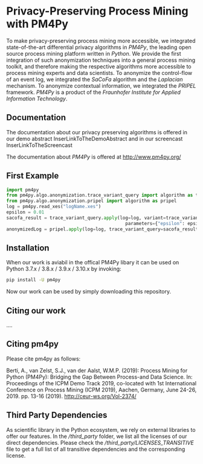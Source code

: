 
# Privacy-Preserving Process Mining with PM4Py
To make privacy-preserving process mining more accessible, we integrated state-of-the-art differential privacy algorithms in *PM4Py*, the leading open source process mining platform written in *Python*. We provide the first integration of such anonymization techniques into a general process mining toolkit, and therefore making the respective algorithms more accessible to process mining experts and data scientists. To anonymize the control-flow of an event log, we integrated the *SaCoFa* algorithm and the *Laplacian* mechanism. To anonymize contextual information, we integrated the *PRIPEL* framework. *PM4Py* is a product of the *Fraunhofer Institute for Applied Information Technology*.

## Documentation

The documentation about our privacy preserving algorithms is offered in our demo abstract InserLinkToTheDemoAbstract and in our screencast InserLinkToTheScreencast

The documentation about *PM4Py* is offered at http://www.pm4py.org/

## First Example

```python
import pm4py
from pm4py.algo.anonymization.trace_variant_query import algorithm as trace_variant_query
from pm4py.algo.anonymization.pripel import algorithm as pripel
log = pm4py.read_xes("logName.xes")
epsilon = 0.01
sacofa_result = trace_variant_query.apply(log=log, variant=trace_variant_query.Variants.SACOFA, 
                                            parameters={"epsilon": epsilon, "k": 15, "p": 20})
anonymizedLog = pripel.apply(log=log, trace_variant_query=sacofa_result, epsilon=epsilon)
```

## Installation

When our work is aviabil in the offical PM4Py libary it can be used on Python 3.7.x / 3.8.x / 3.9.x / 3.10.x by invoking:
```bash
pip install -U pm4py
```

Now our work can be used by simply downloading this repository.
## Citing our work
....

## Citing pm4py
Please cite pm4py as follows:

Berti, A., van Zelst, S.J., van der Aalst, W.M.P. (2019): Process Mining for Python (PM4Py): Bridging the Gap Between Process-and Data Science. In: Proceedings of the ICPM Demo Track 2019, co-located with 1st International Conference on Process Mining (ICPM 2019), Aachen, Germany, June 24-26, 2019. pp. 13-16 (2019). http://ceur-ws.org/Vol-2374/

## Third Party Dependencies
As scientific library in the Python ecosystem, we rely on external libraries to offer our features.
In the */third_party* folder, we list all the licenses of our direct dependencies.
Please check the */third_party/LICENSES_TRANSITIVE* file to get a full list of all transitive dependencies and the corresponding license.
